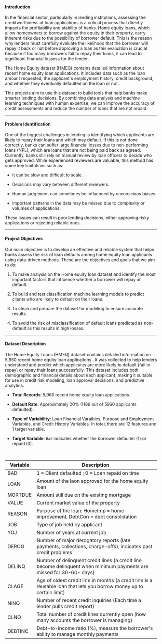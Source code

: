 #### **Introduction**

In the financial sector, particularly in lending institutions, assessing the creditworthiness of loan applications is a critical process that directly impacts the profitability and stability of banks. Home equity loans, which allow homeowners to borrow against the equity in their property, carry inherent risks due to the possibility of borrower default. This is the reason why lenders must carefully evaluate the likelihood that the borrower will repay it back or not before approving a loan as this evaluation is crucial because if too many borrowers fail to repay their loans, it can lead to significant financial lossess for the lender. 

The Home Equity dataset (HMEQ) contains detailed information about recent home equity loan applications. It includes data such as the loan amount requested, the applicant's employment history, credit background, and whether they eventually defaulted on the loan or not.

This projects aim to use this dataset to build tools that help banks make smarter lending decisions. By combining data analysis and machine learning techniques with human expertise, we can improve the accuracy of credit assessments and reduce the number of loans that are not repaid.

---

#### **Problem Identification**

One of the biggest challenges in lending is identifying which applicants are likely to repay their loans and which may default. If this is not done correctly, banks can suffer large financial losses due to non-performing loans (NPL), which are loans that are not being paid back as agreed. Currently, banks still rely on manual review by loan officers to decide who gets approved. While experienced reviewers are valuable, this method has some key limitations such as:

- It can be slow and difficult to scale.

- Decisions may vary between different reviewers.

- Human judgement can sometimes be influenced by unconscious biases. 

- Important patterns in the data may be missed due to complexity or volumes of applications. 


These issues can result in poor lending decisions, either approving risky applications or rejecting reliable ones.

---

#### **Project Objectives**

Our main objective is to develop an effective and reliable system that helps banks assess the risk of loan defaults among home equity loan applicants using data-driven methods. These are the objectives and goals that we aim to do:

1. To make analysis on the Home equity loan dataset and identify the most important factors that influence whether a borrower will repay or default.

2. To build and test classification machine learning models to predict clients who are likely to default on their loans.

3. To clean and prepare the dataset for modeling to ensure accurate results.

4. To avoid the risk of misclassification of default loans predicted as non-default as this results in high losses. 

---

#### **Dataset Description**

The Home Equity Loans (HMEQ) dataset contains detailed information on 5,960 recent home equity loan applications . It was collected to help lenders understand and predict which applicants are more likely to default (fail to repay) or repay their loans successfully. This dataset includes both demographic and financial details about each applicant, making it suitable for use in credit risk modeling, loan approval decisions, and predictive analytics.

- **Total Records**: 5,960 recent home equity loan applications.

- **Default Rate**: Approximately 20% (1189 out of 5960 applicants defaulted).

- **Type of Variability**: Loan Financial Varaibles,  Purpose and Employment Variables, and Credit History Variables. In total, there are 12 features and 1 target variable.

- **Target Variable**: `Bad` indicates whether the borrower defaulter (1) or repaid (0). 

<br>

| Variable  | Description                                                                 |
|-----------|-----------------------------------------------------------------------------|
| BAD       | 1 = Client defaulted ; 0 = Loan repaid on time                                     |
| LOAN      | Amount of the laon approved for the home equity loan                                             |
| MORTDUE   | Amount still due on the existing mortgage                                  |
| VALUE     | Current market value of the property                                       |
| REASON    | Purpose of the loan: HomeImp = home improvement, DebtCon = debt consolidation |
| JOB       | Type of job held by applicant                                              |
| YOJ       | Number of years at current job                                                       |
| DEROG     | Number of major derogatory reports (late payments, collections, charge-offs), indicates past credit problems          |
| DELINQ    | Number of delinquent credit lines (a credit line become delinquent when minimum payments are missed for 30-60+ days)                                    |
| CLAGE     | Age of oldest credit line in months (a credit line is a reusable loan that lets you borrow money up to certain limit)                                    |
| NINQ      | Number of recent credit inquiries (Each time a lender pulls credit report)                                       |
| CLNO      | Total number of credit lines currently open (how many accounts the borrower is managing)                               |
| DEBTINC   | Debt-to-income ratio (%), measure the borrower's ability to manage monthly payments         |